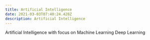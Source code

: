 ```yaml
---
title: Artificial Intelligence
date: 2021-03-03T07:40:24.428Z
description: Artificial Intelligence
---
```

Artificial Intelligence with focus on Machine Learning Deep Learning